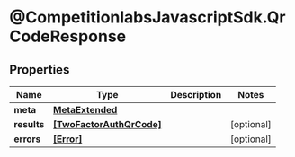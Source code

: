 # @CompetitionlabsJavascriptSdk.QrCodeResponse

## Properties

Name | Type | Description | Notes
------------ | ------------- | ------------- | -------------
**meta** | [**MetaExtended**](MetaExtended.md) |  | 
**results** | [**[TwoFactorAuthQrCode]**](TwoFactorAuthQrCode.md) |  | [optional] 
**errors** | [**[Error]**](Error.md) |  | [optional] 


